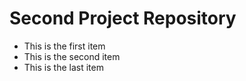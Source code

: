 # Second Project Repository
* This is the first item
* This is the second item
* This is the last item
 
